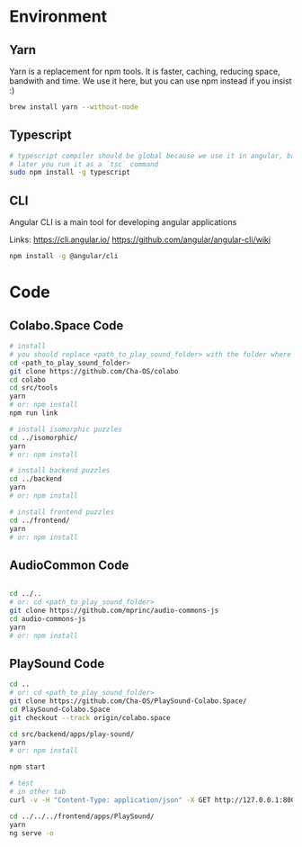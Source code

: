# Environment

## Yarn

Yarn is a replacement for npm tools. It is faster, caching, reducing space, bandwith and time. We use it here, but you can use npm instead if you insist :)

```sh
brew install yarn --without-node
```

## Typescript

```sh
# typescript compiler should be global because we use it in angular, backend, etc
# later you run it as a `tsc` command
sudo npm install -g typescript
```

## CLI

Angular CLI is a main tool for developing angular applications

Links:
https://cli.angular.io/
https://github.com/angular/angular-cli/wiki

```sh
npm install -g @angular/cli
```

# Code

## Colabo.Space Code

```sh
# install
# you should replace <path_to_play_sound_folder> with the folder where you want to develop playsound
cd <path_to_play_sound_folder>
git clone https://github.com/Cha-OS/colabo
cd colabo
cd src/tools
yarn
# or: npm install
npm run link

# install isomorphic puzzles
cd ../isomorphic/
yarn
# or: npm install

# install backend puzzles
cd ../backend
yarn
# or: npm install

# install frontend puzzles
cd ../frontend/
yarn
# or: npm install
```

## AudioCommon Code

```sh

cd ../..
# or: cd <path_to_play_sound_folder>
git clone https://github.com/mprinc/audio-commons-js
cd audio-commons-js
yarn
# or: npm install
```

## PlaySound Code

```sh
cd ..
# or: cd <path_to_play_sound_folder>
git clone https://github.com/Cha-OS/PlaySound-Colabo.Space/
cd PlaySound-Colabo.Space
git checkout --track origin/colabo.space

cd src/backend/apps/play-sound/
yarn
# or: npm install

npm start

# test
# in other tab
curl -v -H "Content-Type: application/json" -X GET http://127.0.0.1:8005/search-sounds/bird

cd ../../../frontend/apps/PlaySound/
yarn
ng serve -o
```

